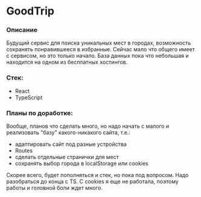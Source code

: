 # GoodTrip

### Описание
Будущий сервис для поиска уникальных мест в городах, возможность сохранять понравившееся в избранные. Сейчас мало что общего имеет с сервисом, но это только начало. База данных пока что небольшая и находится на одном из бесплатных хостингов.

### Стек:
* React
* TypeScript

### Планы по доработке:
Вообще, планов что сделать много, но надо начать с малого и реализовать "базу" какого-никакого сайта, т.е.:
* адаптировать сайт под разные устройства
* Routes
* сделать отдельные странички для мест
* сохранять выбор города в localStorage или cookies

Скорее всего, будет пополняться и стек, но пока под вопросом. Надо разобраться до конца с TS. С cookies я еще не работала, поэтому работы и головной боли ждет много.